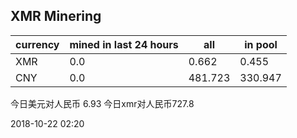 ## XMR Minering

|currency|mined in last 24 hours|all|in pool|
|---|---|---|---|
|XMR|0.0|0.662|0.455|
|CNY|0.0|481.723|330.947|

今日美元对人民币 6.93	今日xmr对人民币727.8


2018-10-22 02:20